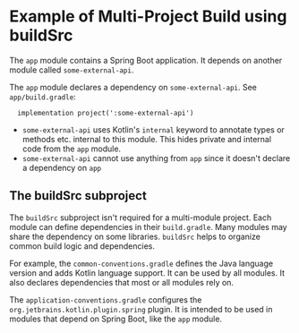 # Example of Multi-Project Build using buildSrc

The `app` module contains a Spring Boot application. It depends on another module called
`some-external-api`.

The `app` module declares a dependency on `some-external-api`. See `app/build.gradle`:

```
  implementation project(':some-external-api')
```

- `some-external-api` uses Kotlin's `internal` keyword to annotate types or methods etc. internal
  to this module. This hides private and internal code from the `app` module.
- `some-external-api` cannot use anything from `app` since it doesn't declare a dependency on `app`

## The buildSrc subproject

The `buildSrc` subproject isn't required for a multi-module project.
Each module can define dependencies in their `build.gradle`. Many modules may share the dependency
on some libraries. `buildSrc` helps to organize common build logic and dependencies.

For example, the `common-conventions.gradle` defines the Java language version and adds Kotlin
language support. It can be used by all modules. It also declares dependencies that most or all
modules rely on.

The `application-conventions.gradle` configures the `org.jetbrains.kotlin.plugin.spring` plugin.
It is intended to be used in modules that depend on Spring Boot, like the `app` module. 
